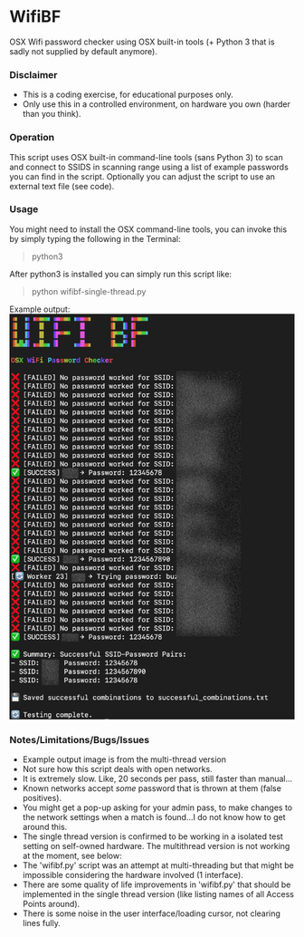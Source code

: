 # WifiBF
 OSX Wifi password checker using OSX built-in tools (+ Python 3 that is sadly not supplied by default anymore).
 

### Disclaimer
* This is a coding exercise, for educational purposes only.
* Only use this in a controlled environment, on hardware you own (harder than you think). 


### Operation
This script uses OSX built-in command-line tools (sans Python 3) to scan and connect to SSIDS in scanning range using a list of example passwords you can find in the script. Optionally you can adjust the script to use an external text file (see code). 

### Usage
You might need to install the OSX command-line tools, you can invoke this by simply typing the following in the Terminal:
 
> python3
 
After python3 is installed you can simply run this script like:

> python wifibf-single-thread.py

Example output:
![](scrot.jpg)



### Notes/Limitations/Bugs/Issues
* Example output image is from the multi-thread version
* Not sure how this script deals with open networks.
* It is extremely slow. Like, 20 seconds per pass, still faster than manual...
* Known networks accept *some* password that is thrown at them (false positives). 
* You might get a pop-up asking for your admin pass, to make changes to the network settings when a match is found...I do not know how to get around this.
* The single thread version is confirmed to be working in a isolated test setting on self-owned hardware. The multithread version is not working at the moment, see below:
* The 'wifibf.py' script was an attempt at multi-threading but that might be impossible considering the hardware involved (1 interface).
* There are some quality of life improvements in 'wifibf.py' that should be implemented in the single thread version (like listing names of all Access Points around).
* There is some noise in the user interface/loading cursor, not clearing lines fully.